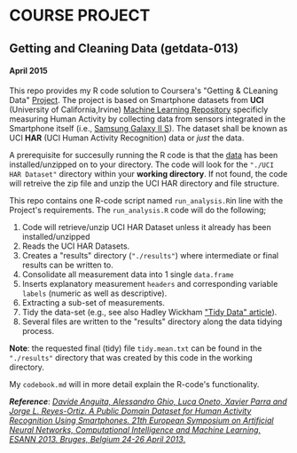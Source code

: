 # COURSE PROJECT
## Getting and Cleaning Data (getdata-013)
#### April 2015

This repo provides my R code solution to Coursera's "Getting & CLeaning Data" [Project](https://class.coursera.org/getdata-013/human_grading/view/courses/973500/assessments/3/submissions). The project is based on Smartphone datasets from __UCI__ (University of California,Irvine) [Machine Learning Repository](http://archive.ics.uci.edu/ml/datasets/Human+Activity+Recognition+Using+Smartphones) specificly measuring Human Activity by collecting data from sensors integrated in the Smartphone itself (i.e., [Samsung Galaxy II S](http://www.gsmarena.com/samsung_i9100_galaxy_s_ii-3621.php)). The dataset shall be known as UCI __HAR__ (UCI Human Activity Recognition) data or _just_ the data.

A prerequisite for succesully running the R code is that the [data](https://d396qusza40orc.cloudfront.net/getdata%2Fprojectfiles%2FUCI%20HAR%20Dataset.zip) has been installed/unzipped on to your directory. The code will look for the `"./UCI HAR Dataset"` directory within your __working directory__. If not found, the code will retreive the zip file and unzip the UCI HAR directory and file structure.

This repo contains one R-code script named `run_analysis.R`in line with the Project's requirements. The `run_analysis.R` code will do the following;

1. Code will retrieve/unzip UCI HAR Dataset unless it already has been installed/unzipped
2. Reads the UCI HAR Datasets.
3. Creates a "results" directory (`"./results"`) where intermediate or final results can be written to.
4. Consolidate all measurement data into 1 single `data.frame`
5. Inserts explanatory measurement `headers` and corresponding variable `labels` (numeric as well as descriptive).
6. Extracting a sub-set of measurements.
7. Tidy the data-set (e.g., see also Hadley Wickham ["Tidy Data" article](http://vita.had.co.nz/papers/tidy-data.pdf)).
8. Several files are written to the "results" directory along the data tidying process.

__Note__: the requested final (tidy) file `tidy.mean.txt` can be found in the `"./results"` directory that was created by this code in the working directory.

My `codebook.md` will in more detail explain the R-code's functionality.

___Reference___: [_Davide Anguita, Alessandro Ghio, Luca Oneto, Xavier Parra and Jorge L. Reyes-Ortiz. A Public Domain Dataset for Human Activity Recognition Using Smartphones. 21th European Symposium on Artificial Neural Networks, Computational Intelligence and Machine Learning, ESANN 2013. Bruges, Belgium 24-26 April 2013_.](https://www.elen.ucl.ac.be/Proceedings/esann/esannpdf/es2013-84.pdf)


